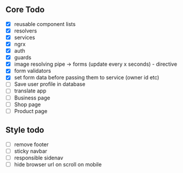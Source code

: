 ## Core Todo

- [x] reusable component lists
- [x] resolvers
- [x] services
- [x] ngrx
- [x] auth
- [x] guards
- [x] image resolving pipe -> forms (update every x seconds) - directive
- [x] form validators
- [x] set form data before passing them to service (owner id etc)
- [ ] Save user profile in database
- [ ] translate app
- [ ] Business page
- [ ] Shop page
- [ ] Product page

## Style todo

- [ ] remove footer
- [ ] sticky navbar
- [ ] responsible sidenav
- [ ] hide browser url on scroll on mobile

